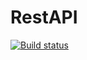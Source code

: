 # RestAPI


[![Build status](https://ci.appveyor.com/api/projects/status/tk601prhccaah75j?svg=true)](https://ci.appveyor.com/project/OrangeMajesty/restapi)
